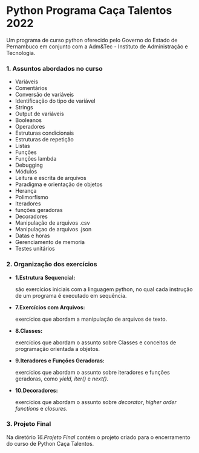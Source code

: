 # Python Programa Caça Talentos 2022
Um programa de curso python oferecido pelo Governo do Estado de Pernambuco em conjunto com a Adm&amp;Tec - Instituto de Administração e Tecnologia.
### 1. Assuntos abordados no curso
- Variáveis
- Comentários
- Conversão de variáveis
- Identificação do tipo de variável
- Strings 
- Output de variáveis
- Booleanos
- Operadores
- Estruturas condicionais
- Estruturas de repetição
- Listas
- Funções
- Funções lambda
- Debugging
- Módulos
- Leitura e escrita de arquivos 
- Paradigma e orientação de objetos
- Herança 
- Polimorfismo 
- Iteradores 
- funções geradoras 
- Decoradores 
- Manipulação de arquivos .csv 
- Manipulaçao de arquivos .json 
- Datas e horas 
- Gerenciamento de memoria 
- Testes unitários 

### 2. Organização dos exercícios
- **1.Estrutura Sequencial:** 

    são exercícios iniciais com a linguagem python, no qual cada instrução de um programa é executado em sequência.


- **7.Exercícios com Arquivos:** 

  exercícios que abordam a manipulação de arquivos de texto.


- **8.Classes:** 

  exercícios que abordam o assunto sobre Classes e conceitos de programação orientada a objetos.


- **9.Iteradores e Funções Geradoras:** 

  exercícios que abordam o assunto sobre iteradores e funções geradoras, como *yield, iter()* e *next()*.


- **10.Decoradores:** 

  exercícios que abordam o assunto sobre *decorator*, *higher order functions* e *closures*.


### 3. Projeto Final
 Na diretório *16.Projeto Final* contém o projeto criado para o encerramento do curso de Python Caça Talentos.


